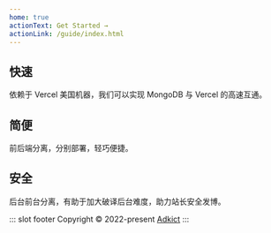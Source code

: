 ```yaml
---
home: true
actionText: Get Started →
actionLink: /guide/index.html
---
```


<div class="features">
  <div class="feature">
    <h2>快速</h2>
    <p>依赖于 Vercel 美国机器，我们可以实现 MongoDB 与 Vercel 的高速互通。</p>
  </div>
  <div class="feature">
    <h2>简便</h2>
    <p>前后端分离，分别部署，轻巧便捷。</p>
  </div>
  <div class="feature">
    <h2>安全</h2>
    <p>后台前台分离，有助于加大破译后台难度，助力站长安全发博。</p>
  </div>
</div>

::: slot footer
Copyright © 2022-present [Adkict](https://github.com/adkict)
:::
